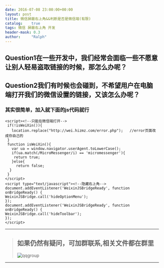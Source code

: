 ```yaml
---
date: 2016-07-08 23:00:00+00:00
layout: post
title: 微信屏蔽右上角&&判断是否是微信端(有限)
catalog:    true
tags: 微信 屏蔽右上角 开发
header-mask: 0.3
author:     "Ralph"
---
```


## Question1在一些开发中，我们经常会面临一些不愿意让别人轻易盗取链接的时候，那怎么办呢？

## Question2我们有时候也会碰到，不希望用户在电脑端打开我们的微信设置的链接，又该怎么办呢？

### 其实很简单，加入就下面的js代码就行

```
<script><!--只能在微信端打开-->
 if(!isWeiXin()){
   location.replace("http://wei.hizmz.com/error.php");   //error页面改成你自己的
 }
 function isWeiXin(){ 
   var ua = window.navigator.userAgent.toLowerCase(); 
   if(ua.match(/MicroMessenger/i) == 'micromessenger'){ 
    return true; 
   }else{ 
     return false; 
  } 
 }
</script> 
<script type="text/javascript"><!--隐藏右上角-->
document.addEventListener('WeixinJSBridgeReady', function onBridgeReady() {
WeixinJSBridge.call('hideOptionMenu');
});
document.addEventListener('WeixinJSBridgeReady', function onBridgeReady() {
WeixinJSBridge.call('hideToolbar');
});
</script>

```

___
>## 如果仍然有疑问，可加群联系,相关文件都在群里
>![qqgroup](http://qiniu.hizmz.com/footshow.jpg)
___

